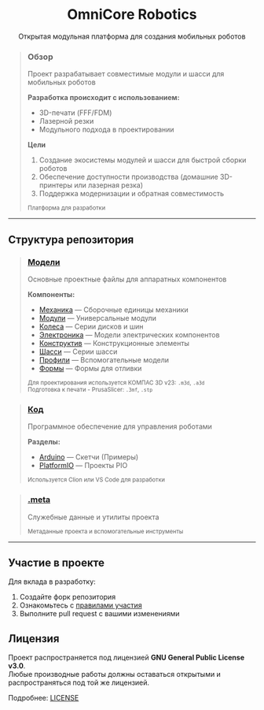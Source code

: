 <!--
OmniCore-Robotics
Copyright (C) 2025  Naumov Maxim

This program is free software: you can redistribute it and/or modify
it under the terms of the GNU General Public License as published by
the Free Software Foundation, either version 3 of the License, or
(at your option) any later version.

This program is distributed in the hope that it will be useful,
but WITHOUT ANY WARRANTY; without even the implied warranty of
MERCHANTABILITY or FITNESS FOR A PARTICULAR PURPOSE.  See the
GNU General Public License for more details.

You should have received a copy of the GNU General Public License
along with this program.  If not, see <https://www.gnu.org/licenses/>.
-->

<div align="center">
  <h1>OmniCore Robotics</h1>
  <p>Открытая модульная платформа для создания мобильных роботов</p>
</div>

> ### Обзор
> Проект разрабатывает совместимые модули и шасси для мобильных роботов
>
> **Разработка происходит с использованием:**
> - 3D-печати (FFF/FDM)
> - Лазерной резки
> - Модульного подхода в проектировании
>
> **Цели**
> 1. Создание экосистемы модулей и шасси для быстрой сборки роботов
> 2. Обеспечение доступности производства (домашние 3D-принтеры или лазерная резка)
> 3. Поддержка модернизации и обратная совместимость
>
> <sub>Платформа для разработки</sub>

---

## Структура репозитория

> ### [Модели](./Модели)
> Основные проектные файлы для аппаратных компонентов
>
> **Компоненты:**
> - [Механика](./Модели/Механика) — Сборочные единицы механики
> - [Модули](./Модели/Модули) — Универсальные модули
> - [Колеса](./Модели/Колеса) — Серии дисков и шин
> - [Электроника](./Модели/Электроника) — Модели электрических компонентов
> - [Конструктив](./Модели/Конструктив) — Конструкционные элементы
> - [Шасси](./Модели/Шасси) — Серии шасси
> - [Профили](./Модели/Профили) — Вспомогательные модели
> - [Формы](./Модели/Формы) — Формы для отливки
>
> <sub>Для проектирования используется КОМПАС 3D v23: `.m3d`, `.a3d`  
> Подготовка к печати - PrusaSlicer: `.3mf`, `.stp`</sub>

> ### [Код](./Код)
> Программное обеспечение для управления роботами
>
> **Разделы:**
> - [Arduino](./Код/Arduino) — Скетчи (Примеры)
> - [PlatformIO](./Код/PlatformIO) — Проекты PIO
>
> <sub>Используется Clion или VS Code для разработки</sub>

> ### [.meta](./.meta)
> Служебные данные и утилиты проекта
>
> <sub>Метаданные проекта и вспомогательные инструменты</sub>

---

## Участие в проекте

Для вклада в разработку:

1. Создайте форк репозитория
2. Ознакомьтесь с [правилами участия](./CONTRIBUTING.md)
3. Выполните pull request с вашими изменениями

## Лицензия

Проект распространяется под лицензией **GNU General Public License v3.0**.  
Любые производные работы должны оставаться открытыми и распространяться под той же лицензией.

Подробнее: [LICENSE](./LICENSE)